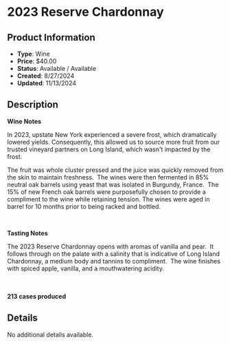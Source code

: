 # 2023 Reserve Chardonnay

## Product Information
- **Type**: Wine
- **Price**: $40.00
- **Status**: Available / Available
- **Created**: 8/27/2024
- **Updated**: 11/13/2024

## Description
<p style="text-align: left;"><strong>Wine Notes</strong></p>
<div class="flex-shrink-0 flex flex-col relative items-end">
<div>
<div class="pt-0">
<div class="gizmo-bot-avatar flex h-8 w-8 items-center justify-center overflow-hidden rounded-full">
<div class="relative p-1 rounded-sm flex items-center justify-center bg-token-main-surface-primary text-token-text-primary h-8 w-8"><span style="font-family: -apple-system, BlinkMacSystemFont, 'Segoe UI', Roboto, Oxygen, Ubuntu, Cantarell, 'Open Sans', 'Helvetica Neue', sans-serif;">In 2023, upstate New York experienced a severe frost, which dramatically lowered yields. Consequently, this allowed us to source more fruit from our trusted vineyard partners on Long Island, which wasn't impacted by the frost.</span></div>
</div>
</div>
</div>
</div>
<p>The fruit was whole cluster pressed and the juice was quickly removed from the skin to maintain freshness.&nbsp; The wines were then fermented in 85% neutral oak barrels using yeast that was isolated in Burgundy, France.&nbsp; The 15% of new French oak barrels were purposefully chosen to provide a compliment to the wine while retaining tension. The wines were aged in barrel for 10 months prior to being racked and bottled.&nbsp;</p>
<p>&nbsp;</p>
<p><strong>Tasting Notes</strong></p>
<p>The 2023 Reserve Chardonnay opens with aromas of vanilla and pear.&nbsp; It follows through on the palate with a salinity that is indicative of Long Island Chardonnay, a medium body and tannins to compliment.&nbsp; The wine finishes with spiced apple, vanilla, and a mouthwatering acidity.&nbsp;</p>
<p><br /><br /><strong>213 cases produced</strong></p>



## Details
No additional details available.
